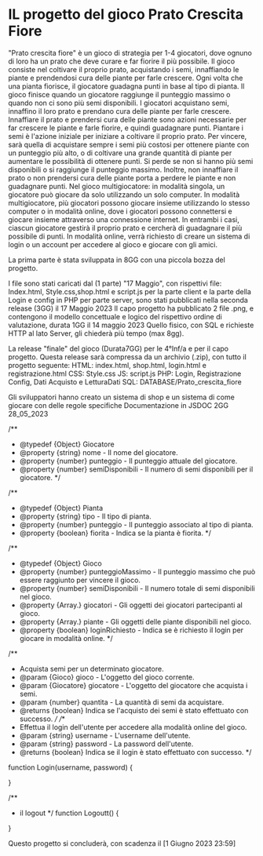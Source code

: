 # IL progetto del gioco Prato Crescita Fiore
"Prato crescita fiore" è un gioco di strategia per 1-4 giocatori, dove ognuno di loro ha un prato che deve curare e far fiorire il più possibile. Il gioco consiste nel coltivare il proprio prato, acquistando i semi, innaffiando le piante e prendendosi cura delle piante per farle crescere. Ogni volta che una pianta fiorisce, il giocatore guadagna punti in base al tipo di pianta. Il gioco finisce quando un giocatore raggiunge il punteggio massimo o quando non ci sono più semi disponibili.
I giocatori acquistano semi, innaffino il loro prato e prendano cura delle piante per farle crescere. Innaffiare il prato e prendersi cura delle piante sono azioni necessarie per far crescere le piante e farle fiorire, e quindi guadagnare punti. Piantare i semi è l'azione iniziale per iniziare a coltivare il proprio prato.
Per vincere, sarà quella di acquistare sempre i semi più costosi per ottenere piante con un punteggio più alto, o di coltivare una grande quantità di piante per aumentare le possibilità di ottenere punti.
Si perde se non si hanno più semi disponibili o si raggiunge il punteggio massimo.
Inoltre, non innaffiare il prato o non prendersi cura delle piante porta a perdere le piante e non guadagnare punti.
Nel gioco multigiocatore: in modalità singola, un giocatore può giocare da solo utilizzando un solo computer. In modalità multigiocatore, più giocatori possono giocare insieme utilizzando lo stesso computer o in modalità online, dove i giocatori possono connettersi e giocare insieme attraverso una connessione internet. In entrambi i casi, ciascun giocatore gestirà il proprio prato e cercherà di guadagnare il più possibile di punti.
In modalità online, verrà richiesto di creare un sistema di login o un account per accedere al gioco e giocare con gli amici.

La prima parte è stata sviluppata in 8GG con una piccola bozza del progetto. 


I file sono stati caricati dal (1 parte) "17 Maggio", con rispettivi file: Index.html, Style.css,shop.html e script.js per la parte client e la parte della Login e config in PHP per parte server, sono stati pubblicati nella seconda release (3GG) il 17 Maggio 2023
Il capo progetto ha pubblicato 2 file .png, e contengono il modello concettuale e logico del rispettivo ordine di valutazione, durata 1GG il 14 maggio 2023
Quello fisico, con SQL e richieste HTTP al lato Server, gli chiederà più tempo (max 8gg).

La release "finale" del gioco (Durata7GG) per le 4°Inf/a e per il capo progetto.
Questa release sarà compressa da un archivio (.zip), con tutto il progetto seguente:
HTML: index.html, shop.html, login.html e registrazione.html
CSS: Style.css
JS: script.js
PHP: Login, Registrazione Config, Dati Acquisto e LetturaDati
SQL: DATABASE/Prato_crescita_fiore

Gli sviluppatori hanno creato un sistema di shop e un sistema di come giocare con delle regole specifiche
Documentazione in JSDOC 2GG 28_05_2023

/**
 * @typedef {Object} Giocatore
 * @property {string} nome - Il nome del giocatore.
 * @property {number} punteggio - Il punteggio attuale del giocatore.
 * @property {number} semiDisponibili - Il numero di semi disponibili per il giocatore.
 */
 
 /**
 * @typedef {Object} Pianta
 * @property {string} tipo - Il tipo di pianta.
 * @property {number} punteggio - Il punteggio associato al tipo di pianta.
 * @property {boolean} fiorita - Indica se la pianta è fiorita.
 */
 
 /**
 * @typedef {Object} Gioco
 * @property {number} punteggioMassimo - Il punteggio massimo che può essere raggiunto per vincere il gioco.
 * @property {number} semiDisponibili - Il numero totale di semi disponibili nel gioco.
 * @property {Array.<Giocatore>} giocatori - Gli oggetti dei giocatori partecipanti al gioco.
 * @property {Array.<Pianta>} piante - Gli oggetti delle piante disponibili nel gioco.
 * @property {boolean} loginRichiesto - Indica se è richiesto il login per giocare in modalità online.
 */
  
 /**
 * Acquista semi per un determinato giocatore.
 * @param {Gioco} gioco - L'oggetto del gioco corrente.
 * @param {Giocatore} giocatore - L'oggetto del giocatore che acquista i semi.
 * @param {number} quantita - La quantità di semi da acquistare.
 * @returns {boolean} Indica se l'acquisto dei semi è stato effettuato con successo.
 */
  /**
 * Effettua il login dell'utente per accedere alla modalità online del gioco.
 * @param {string} username - L'username dell'utente.
 * @param {string} password - La password dell'utente.
 * @returns {boolean} Indica se il login è stato effettuato con successo.
 */

  function Login(username, password) {
  
}

/**
 * il logout 
 */
function Logoutt() {

}

Questo progetto si concluderà, con scadenza il [1 Giugno 2023 23:59]


